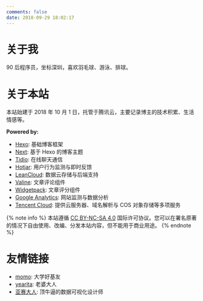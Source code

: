 ```yaml
---
comments: false
date: 2018-09-29 18:02:17
---
```


# 关于我

90 后程序员，坐标深圳，喜欢羽毛球、游泳、排球。

# 关于本站

本站始建于 2018 年 10 月 1 日，托管于腾讯云，主要记录博主的技术积累、生活情感等。

<p style="margin: 0px; font-weight: bold;">Powered by:</p>

- [Hexo](https://hexo.io/zh-cn/): 基础博客框架
- [Next](https://github.com/theme-next/hexo-theme-next): 基于 Hexo 的博客主题
- [Tidio](https://www.tidiochat.com/): 在线聊天通信
- [Hotjar](https://www.hotjar.com/): 用户行为监测与即时反馈
- [LeanCloud](https://leancloud.cn/): 数据云存储与后端支持
- [Valine](https://valine.js.org/): 文章评论组件
- [Widgetpack](https://widgetpack.com/): 文章评分组件
- [Google Analytics](https://analytics.google.com/): 网站监测与数据分析
- [Tencent Cloud](https://cloud.tencent.com/): 提供云服务器、域名解析与 COS 对象存储等多项服务

{% note info %}
本站遵循 [CC BY-NC-SA 4.0](https://creativecommons.org/licenses/by-nc-sa/4.0/) 国际许可协议。您可以在署名原著的情况下自由使用、改编、分发本站内容，但不能用于商业用途。
{% endnote %}

# 友情链接

- [momo](http://momo.cool/): 大学好基友
- [yearita](http://yearita.cn/): 老婆大人
- [亚赛大人](https://wangyasai.github.io/): 顶牛逼的数据可视化设计师
